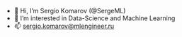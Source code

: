 - 👋 Hi, I’m Sergiо Kоmarоv (@SergeML)
- 👀 I’m interested in Data-Science and Machine Learning
- 📫 sergio.komarov@mlengineer.ru

<!---
SergeML/SergeML is a ✨ special ✨ repository because its `README.md` (this file) appears on your GitHub profile.
You can click the Preview link to take a look at your changes.
--->
